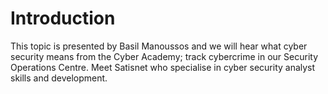 # Introduction
This topic is presented by Basil Manoussos and we will hear what cyber security means from the Cyber Academy; track cybercrime in our Security Operations Centre. Meet Satisnet who specialise in cyber security analyst skills and development.
